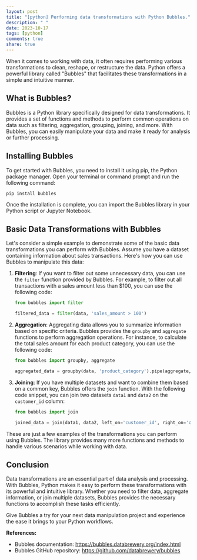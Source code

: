```yaml
---
layout: post
title: "[python] Performing data transformations with Python Bubbles."
description: " "
date: 2023-10-17
tags: [python]
comments: true
share: true
---
```


When it comes to working with data, it often requires performing various transformations to clean, reshape, or restructure the data. Python offers a powerful library called "Bubbles" that facilitates these transformations in a simple and intuitive manner.

## What is Bubbles?

Bubbles is a Python library specifically designed for data transformations. It provides a set of functions and methods to perform common operations on data such as filtering, aggregation, grouping, joining, and more. With Bubbles, you can easily manipulate your data and make it ready for analysis or further processing.

## Installing Bubbles

To get started with Bubbles, you need to install it using pip, the Python package manager. Open your terminal or command prompt and run the following command:

```shell
pip install bubbles
```

Once the installation is complete, you can import the Bubbles library in your Python script or Jupyter Notebook.

## Basic Data Transformations with Bubbles

Let's consider a simple example to demonstrate some of the basic data transformations you can perform with Bubbles. Assume you have a dataset containing information about sales transactions. Here's how you can use Bubbles to manipulate this data:

1. **Filtering**: If you want to filter out some unnecessary data, you can use the `filter` function provided by Bubbles. For example, to filter out all transactions with a sales amount less than $100, you can use the following code:

   ```python
   from bubbles import filter

   filtered_data = filter(data, 'sales_amount > 100')
   ```

2. **Aggregation**: Aggregating data allows you to summarize information based on specific criteria. Bubbles provides the `groupby` and `aggregate` functions to perform aggregation operations. For instance, to calculate the total sales amount for each product category, you can use the following code:

   ```python
   from bubbles import groupby, aggregate

   aggregated_data = groupby(data, 'product_category').pipe(aggregate, sales_total=('sales_amount', 'sum'))
   ```

3. **Joining**: If you have multiple datasets and want to combine them based on a common key, Bubbles offers the `join` function. With the following code snippet, you can join two datasets `data1` and `data2` on the `customer_id` column:

   ```python
   from bubbles import join

   joined_data = join(data1, data2, left_on='customer_id', right_on='customer_id')
   ```

These are just a few examples of the transformations you can perform using Bubbles. The library provides many more functions and methods to handle various scenarios while working with data.

## Conclusion

Data transformations are an essential part of data analysis and processing. With Bubbles, Python makes it easy to perform these transformations with its powerful and intuitive library. Whether you need to filter data, aggregate information, or join multiple datasets, Bubbles provides the necessary functions to accomplish these tasks efficiently.

Give Bubbles a try for your next data manipulation project and experience the ease it brings to your Python workflows.

**References:**

- Bubbles documentation: https://bubbles.databrewery.org/index.html
- Bubbles GitHub repository: https://github.com/databrewery/bubbles